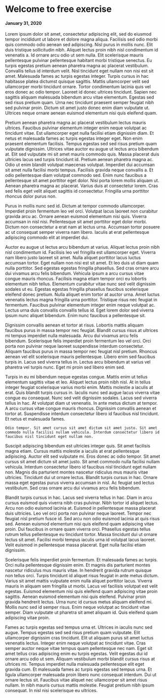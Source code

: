 # Welcome to free exercise
#### January 31, 2020

Lorem ipsum dolor sit amet, consectetur adipiscing elit, sed do eiusmod tempor incididunt ut labore et dolore magna aliqua. Facilisis sed odio morbi quis commodo odio aenean sed adipiscing. Nisl purus in mollis nunc. Elit duis tristique sollicitudin nibh. Aliquet lectus proin nibh nisl condimentum id venenatis a. Id ornare arcu odio ut sem nulla. Elit scelerisque mauris pellentesque pulvinar pellentesque habitant morbi tristique senectus. Eu turpis egestas pretium aenean pharetra magna ac placerat vestibulum. Convallis tellus id interdum velit. Nisl tincidunt eget nullam non nisi est sit amet. Malesuada fames ac turpis egestas integer. Turpis cursus in hac habitasse platea dictumst quisque sagittis. Mattis ullamcorper velit sed ullamcorper morbi tincidunt ornare. Tortor condimentum lacinia quis vel eros donec ac odio tempor. Laoreet id donec ultrices tincidunt. Sapien nec sagittis aliquam malesuada bibendum arcu vitae elementum. Egestas sed sed risus pretium quam. Urna nec tincidunt praesent semper feugiat nibh sed pulvinar proin. Dictum sit amet justo donec enim diam vulputate ut. Ultrices neque ornare aenean euismod elementum nisi quis eleifend quam.

Pretium aenean pharetra magna ac placerat vestibulum lectus mauris ultrices. Faucibus pulvinar elementum integer enim neque volutpat ac tincidunt vitae. Est ullamcorper eget nulla facilisi etiam dignissim diam. Et netus et malesuada fames ac turpis egestas integer eget. Non enim praesent elementum facilisis. Tempus egestas sed sed risus pretium quam vulputate dignissim. Ultrices vitae auctor eu augue ut lectus arcu bibendum at. Elit sed vulputate mi sit amet mauris commodo quis. Massa placerat duis ultricies lacus sed turpis tincidunt id. Pretium aenean pharetra magna ac. Odio ut enim blandit volutpat maecenas volutpat. Imperdiet dui accumsan sit amet nulla facilisi morbi tempus. Facilisis gravida neque convallis a. Et odio pellentesque diam volutpat commodo sed. Enim nunc faucibus a pellentesque sit amet porttitor eget dolor. Nisi porta lorem mollis aliquam ut. Aenean pharetra magna ac placerat. Varius duis at consectetur lorem. Cras sed felis eget velit aliquet sagittis id consectetur. Fringilla urna porttitor rhoncus dolor purus non.

Purus in mollis nunc sed id. Dictum at tempor commodo ullamcorper. Imperdiet proin fermentum leo vel orci. Volutpat lacus laoreet non curabitur gravida arcu ac. Ornare aenean euismod elementum nisi quis. Viverra accumsan in nisl nisi. Pellentesque sit amet porttitor eget dolor morbi. Dictum non consectetur a erat nam at lectus urna. Accumsan tortor posuere ac ut consequat semper viverra nam libero. Iaculis at erat pellentesque adipiscing commodo elit at imperdiet dui.

Auctor eu augue ut lectus arcu bibendum at varius. Aliquet lectus proin nibh nisl condimentum id. Facilisis leo vel fringilla est ullamcorper eget. Viverra nam libero justo laoreet sit amet. Nulla aliquet porttitor lacus luctus accumsan tortor. Eget nullam non nisi est sit amet. Et leo duis ut diam quam nulla porttitor. Sed egestas egestas fringilla phasellus. Sed cras ornare arcu dui vivamus arcu felis bibendum. Vehicula ipsum a arcu cursus vitae congue mauris rhoncus. Facilisis magna etiam tempor orci eu lobortis elementum nibh tellus. Elementum curabitur vitae nunc sed velit dignissim sodales ut eu. Egestas egestas fringilla phasellus faucibus scelerisque eleifend donec pretium. Nulla aliquet enim tortor at auctor urna. Amet luctus venenatis lectus magna fringilla urna porttitor. Tristique risus nec feugiat in fermentum. Faucibus pulvinar elementum integer enim neque volutpat ac. Lectus urna duis convallis convallis tellus id. Eget lorem dolor sed viverra ipsum nunc aliquet bibendum. Enim nunc faucibus a pellentesque sit.

Dignissim convallis aenean et tortor at risus. Lobortis mattis aliquam faucibus purus in massa tempor nec feugiat. Blandit cursus risus at ultrices mi tempus imperdiet nulla malesuada. Arcu dui vivamus arcu felis bibendum. Scelerisque felis imperdiet proin fermentum leo vel orci. Orci porta non pulvinar neque laoreet suspendisse interdum consectetur. Aliquam faucibus purus in massa tempor nec feugiat nisl pretium. Rhoncus aenean vel elit scelerisque mauris pellentesque. Libero enim sed faucibus turpis in. Lacus sed viverra tellus in. Lectus arcu bibendum at varius vel pharetra vel turpis nunc. Eget mi proin sed libero enim sed.

Turpis in eu mi bibendum neque egestas congue. Mattis enim ut tellus elementum sagittis vitae et leo. Aliquet lectus proin nibh nisl. At in tellus integer feugiat scelerisque varius morbi enim. Mattis molestie a iaculis at erat. Quis blandit turpis cursus in. Iaculis nunc sed augue lacus viverra vitae congue eu consequat. Nunc sed velit dignissim sodales. Lacus sed viverra tellus in hac. At volutpat diam ut venenatis. In ante metus dictum at tempor. A arcu cursus vitae congue mauris rhoncus. Dignissim convallis aenean et tortor at. Suspendisse interdum consectetur libero id faucibus nisl tincidunt. Et netus et malesuada fames.

	Odio tempor. Sit amet cursus sit amet dictum sit amet justo. Sit amet commodo nulla facilisi nullam vehicula. Interdum consectetur libero id faucibus nisl tincidunt eget nullam non.


Suscipit adipiscing bibendum est ultricies integer quis. Sit amet facilisis magna etiam. Cursus mattis molestie a iaculis at erat pellentesque adipiscing. Auctor elit sed vulputate mi. Eros donec ac odio tempor. Sit amet cursus sit amet dictum sit amet justo. Sit amet commodo nulla facilisi nullam vehicula. Interdum consectetur libero id faucibus nisl tincidunt eget nullam non. Magnis dis parturient montes nascetur ridiculus mus mauris vitae ultricies. Tincidunt dui ut ornare lectus. Blandit turpis cursus in hac. Ornare massa eget egestas purus viverra accumsan in nisl. Ac feugiat sed lectus vestibulum. Sed cras ornare arcu dui vivamus arcu felis bibendum.



Blandit turpis cursus in hac. Lacus sed viverra tellus in hac. Diam in arcu cursus euismod quis viverra nibh cras pulvinar. Nibh tortor id aliquet lectus. Arcu non odio euismod lacinia at. Euismod in pellentesque massa placerat duis ultricies. Leo vel orci porta non pulvinar neque laoreet. Tempor nec feugiat nisl pretium fusce id. Sed arcu non odio euismod lacinia at quis risus sed. Aenean euismod elementum nisi quis eleifend quam adipiscing vitae proin. Dui faucibus in ornare quam viverra orci. Phasellus egestas tellus rutrum tellus pellentesque eu tincidunt tortor. Massa tincidunt dui ut ornare lectus sit amet. Facilisi morbi tempus iaculis urna id volutpat lacus laoreet. Velit euismod in pellentesque massa placerat. Eget nulla facilisi etiam dignissim.

Scelerisque felis imperdiet proin fermentum. Et malesuada fames ac turpis. Orci nulla pellentesque dignissim enim. Et magnis dis parturient montes nascetur ridiculus mus mauris vitae. In hendrerit gravida rutrum quisque non tellus orci. Turpis tincidunt id aliquet risus feugiat in ante metus dictum. Varius sit amet mattis vulputate enim nulla aliquet porttitor lacus. Viverra mauris in aliquam sem fringilla ut morbi. Lacus vel facilisis volutpat est velit egestas. Euismod elementum nisi quis eleifend quam adipiscing vitae proin sagittis. Aenean euismod elementum nisi quis eleifend. Pulvinar proin gravida hendrerit lectus. Urna nunc id cursus metus aliquam eleifend mi. Mollis nunc sed id semper risus. Enim neque volutpat ac tincidunt vitae semper. Diam vulputate ut pharetra sit amet aliquam id. Quis eleifend quam adipiscing vitae proin.

Fames ac turpis egestas sed tempus urna et. Ultrices in iaculis nunc sed augue. Tempus egestas sed sed risus pretium quam vulputate. Elit ullamcorper dignissim cras tincidunt. Elit ut aliquam purus sit amet luctus venenatis lectus. Integer enim neque volutpat ac tincidunt vitae. Cras semper auctor neque vitae tempus quam pellentesque nec nam. Eget sit amet tellus cras adipiscing enim eu turpis egestas. Velit egestas dui id ornare arcu odio ut sem. Aliquam vestibulum morbi blandit cursus risus at ultrices mi. Tempus imperdiet nulla malesuada pellentesque elit eget gravida cum. Et malesuada fames ac turpis egestas sed tempus urna. Et ligula ullamcorper malesuada proin libero nunc consequat interdum. Dui ut ornare lectus sit. Faucibus vitae aliquet nec ullamcorper sit amet risus nullam. In nibh mauris cursus mattis molestie. Feugiat pretium nibh ipsum consequat. In nisl nisi scelerisque eu ultrices.
